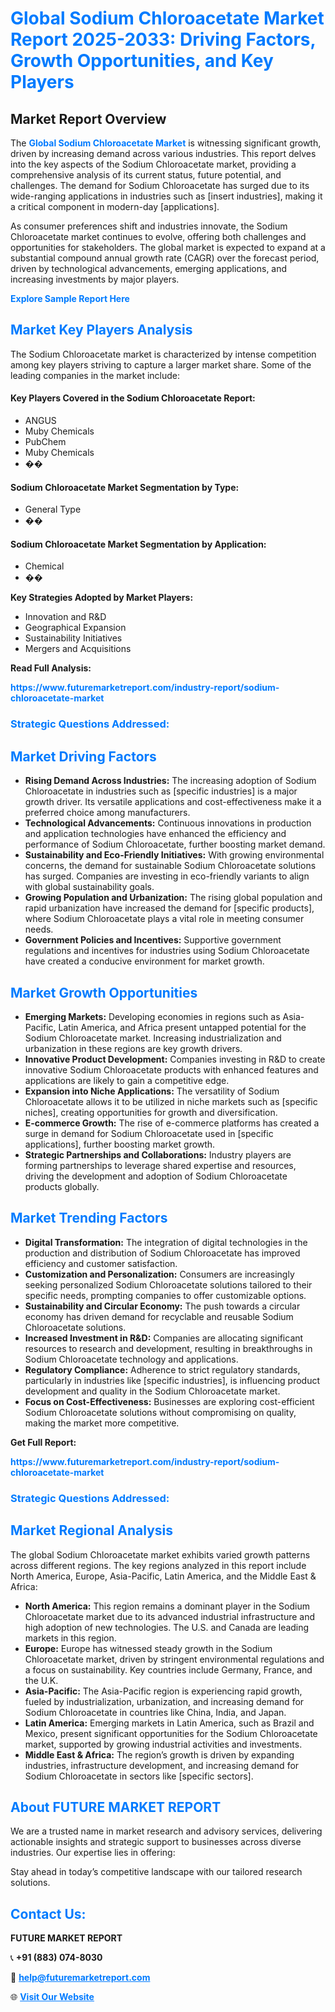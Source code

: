 <h1 style="color: #007BFF;">Global Sodium Chloroacetate Market Report 2025-2033: Driving Factors, Growth Opportunities, and Key Players</h1>

<section id="overview">
<h2>Market Report Overview</h2>
<p>The <a href="https://www.futuremarketreport.com/industry-report/sodium-chloroacetate-market" style="color: #007BFF; text-decoration: none;"><strong>Global Sodium Chloroacetate Market</strong></a> is witnessing significant growth, driven by increasing demand across various industries. This report delves into the key aspects of the Sodium Chloroacetate market, providing a comprehensive analysis of its current status, future potential, and challenges. The demand for Sodium Chloroacetate has surged due to its wide-ranging applications in industries such as [insert industries], making it a critical component in modern-day [applications].</p>
<p>As consumer preferences shift and industries innovate, the Sodium Chloroacetate market continues to evolve, offering both challenges and opportunities for stakeholders. The global market is expected to expand at a substantial compound annual growth rate (CAGR) over the forecast period, driven by technological advancements, emerging applications, and increasing investments by major players.</p>
</section>

<section id="overview">
<p><a href="https://www.futuremarketreport.com/request-sample/reportId=113716" style="color: #007BFF; text-decoration: none;"><strong>Explore Sample Report Here</strong></a></p>
</section>

<section id="key-players">
<h2 style="color: #007BFF;">Market Key Players Analysis</h2>
<p>The Sodium Chloroacetate market is characterized by intense competition among key players striving to capture a larger market share. Some of the leading companies in the market include:</p>
<h4>Key Players Covered in the Sodium Chloroacetate Report:</h4>
<ul><li>ANGUS</li><li>Muby Chemicals</li><li>PubChem</li><li>Muby Chemicals</li><li>��</li></ul>
<h4>Sodium Chloroacetate Market Segmentation by Type:</h4>
<ul><li>General Type</li><li>��</li></ul>

<h4>Sodium Chloroacetate Market Segmentation by Application:</h4>
<ul><li>Chemical</li><li>��</li></ul>
<p><strong>Key Strategies Adopted by Market Players:</strong></p>
<ul>
<li>Innovation and R&D</li>
<li>Geographical Expansion</li>
<li>Sustainability Initiatives</li>
<li>Mergers and Acquisitions</li>
</ul>
</section>

<section>
<p><strong>Read Full Analysis: </strong></p><a href="https://www.futuremarketreport.com/industry-report/sodium-chloroacetate-market" style="color: #007BFF; text-decoration: none;"><strong>https://www.futuremarketreport.com/industry-report/sodium-chloroacetate-market</strong></a>
<h3 style="color: #007BFF;">Strategic Questions Addressed:</h3>
</section>

<section id="driving-factors">
<h2 style="color: #007BFF;">Market Driving Factors</h2>
<ul>
<li><strong>Rising Demand Across Industries:</strong> The increasing adoption of Sodium Chloroacetate in industries such as [specific industries] is a major growth driver. Its versatile applications and cost-effectiveness make it a preferred choice among manufacturers.</li>
<li><strong>Technological Advancements:</strong> Continuous innovations in production and application technologies have enhanced the efficiency and performance of Sodium Chloroacetate, further boosting market demand.</li>
<li><strong>Sustainability and Eco-Friendly Initiatives:</strong> With growing environmental concerns, the demand for sustainable Sodium Chloroacetate solutions has surged. Companies are investing in eco-friendly variants to align with global sustainability goals.</li>
<li><strong>Growing Population and Urbanization:</strong> The rising global population and rapid urbanization have increased the demand for [specific products], where Sodium Chloroacetate plays a vital role in meeting consumer needs.</li>
<li><strong>Government Policies and Incentives:</strong> Supportive government regulations and incentives for industries using Sodium Chloroacetate have created a conducive environment for market growth.</li>
</ul>
</section>

<section id="growth-opportunities">
<h2 style="color: #007BFF;">Market Growth Opportunities</h2>
<ul>
<li><strong>Emerging Markets:</strong> Developing economies in regions such as Asia-Pacific, Latin America, and Africa present untapped potential for the Sodium Chloroacetate market. Increasing industrialization and urbanization in these regions are key growth drivers.</li>
<li><strong>Innovative Product Development:</strong> Companies investing in R&D to create innovative Sodium Chloroacetate products with enhanced features and applications are likely to gain a competitive edge.</li>
<li><strong>Expansion into Niche Applications:</strong> The versatility of Sodium Chloroacetate allows it to be utilized in niche markets such as [specific niches], creating opportunities for growth and diversification.</li>
<li><strong>E-commerce Growth:</strong> The rise of e-commerce platforms has created a surge in demand for Sodium Chloroacetate used in [specific applications], further boosting market growth.</li>
<li><strong>Strategic Partnerships and Collaborations:</strong> Industry players are forming partnerships to leverage shared expertise and resources, driving the development and adoption of Sodium Chloroacetate products globally.</li>
</ul>
</section>

<section id="trending-factors">
<h2 style="color: #007BFF;">Market Trending Factors</h2>
<ul>
<li><strong>Digital Transformation:</strong> The integration of digital technologies in the production and distribution of Sodium Chloroacetate has improved efficiency and customer satisfaction.</li>
<li><strong>Customization and Personalization:</strong> Consumers are increasingly seeking personalized Sodium Chloroacetate solutions tailored to their specific needs, prompting companies to offer customizable options.</li>
<li><strong>Sustainability and Circular Economy:</strong> The push towards a circular economy has driven demand for recyclable and reusable Sodium Chloroacetate solutions.</li>
<li><strong>Increased Investment in R&D:</strong> Companies are allocating significant resources to research and development, resulting in breakthroughs in Sodium Chloroacetate technology and applications.</li>
<li><strong>Regulatory Compliance:</strong> Adherence to strict regulatory standards, particularly in industries like [specific industries], is influencing product development and quality in the Sodium Chloroacetate market.</li>
<li><strong>Focus on Cost-Effectiveness:</strong> Businesses are exploring cost-efficient Sodium Chloroacetate solutions without compromising on quality, making the market more competitive.</li>
</ul>
</section>

<section>
<p><strong>Get Full Report: </strong></p><a href="https://www.futuremarketreport.com/industry-report/sodium-chloroacetate-market" style="color: #007BFF; text-decoration: none;"><strong>https://www.futuremarketreport.com/industry-report/sodium-chloroacetate-market</strong></a>
<h3 style="color: #007BFF;">Strategic Questions Addressed:</h3>
</section>


<section id="regional-analysis">
<h2 style="color: #007BFF;">Market Regional Analysis</h2>
<p>The global Sodium Chloroacetate market exhibits varied growth patterns across different regions. The key regions analyzed in this report include North America, Europe, Asia-Pacific, Latin America, and the Middle East & Africa:</p>
<ul>
<li><strong>North America:</strong> This region remains a dominant player in the Sodium Chloroacetate market due to its advanced industrial infrastructure and high adoption of new technologies. The U.S. and Canada are leading markets in this region.</li>
<li><strong>Europe:</strong> Europe has witnessed steady growth in the Sodium Chloroacetate market, driven by stringent environmental regulations and a focus on sustainability. Key countries include Germany, France, and the U.K.</li>
<li><strong>Asia-Pacific:</strong> The Asia-Pacific region is experiencing rapid growth, fueled by industrialization, urbanization, and increasing demand for Sodium Chloroacetate in countries like China, India, and Japan.</li>
<li><strong>Latin America:</strong> Emerging markets in Latin America, such as Brazil and Mexico, present significant opportunities for the Sodium Chloroacetate market, supported by growing industrial activities and investments.</li>
<li><strong>Middle East & Africa:</strong> The region’s growth is driven by expanding industries, infrastructure development, and increasing demand for Sodium Chloroacetate in sectors like [specific sectors].</li>
</ul>
</section>

<footer>
<h2 style="color: #007BFF;">About FUTURE MARKET REPORT</h2>
<p>We are a trusted name in market research and advisory services, delivering actionable insights and strategic support to businesses across diverse industries. Our expertise lies in offering:</p>

<p>Stay ahead in today’s competitive landscape with our tailored research solutions.</p>

<h2 style="color: #007BFF;">Contact Us:</h2>
<p><strong>FUTURE MARKET REPORT</strong></p>
<p>📞 <strong>+91 (883) 074-8030</strong></p>
<p>📧 <strong><a href="mailto:help@futuremarketreport.com" style="color: #007BFF;">help@futuremarketreport.com</a></strong></p>
<p>🌐 <strong><a href="https://www.futuremarketreport.com/" style="color: #007BFF;">Visit Our Website</a></strong></p>
</footer>